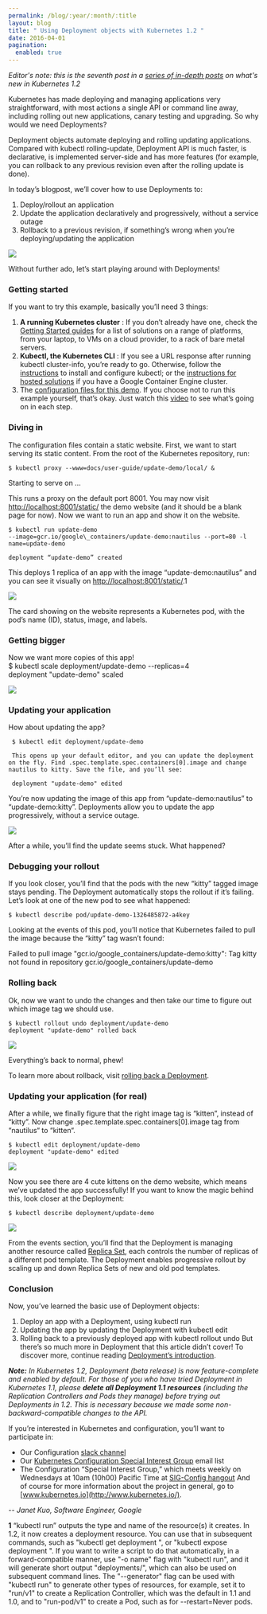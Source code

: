 ```yaml
---
permalink: /blog/:year/:month/:title
layout: blog
title: " Using Deployment objects with Kubernetes 1.2 "
date: 2016-04-01
pagination:
  enabled: true
---
```

_Editor's note: this is the seventh post in a [series of in-depth posts](http://blog.kubernetes.io/2016/03/five-days-of-kubernetes-12.html) on what's new in Kubernetes 1.2_  

Kubernetes has made deploying and managing applications very straightforward, with most actions a single API or command line away, including rolling out new applications, canary testing and upgrading. So why would we need Deployments?  

Deployment objects automate deploying and rolling updating applications. Compared with kubectl rolling-update, Deployment API is much faster, is declarative, is implemented server-side and has more features (for example, you can rollback to any previous revision even after the rolling update is done).  

 In today’s blogpost, we’ll cover how to use Deployments to:  

1. Deploy/rollout an application
2. Update the application declaratively and progressively, without a service outage
3. Rollback to a previous revision, if something’s wrong when you’re deploying/updating the application

[![](https://4.bp.blogspot.com/-M9Xc21XYtLA/Vv7ImzURFxI/AAAAAAAACg0/jlHU3nJ-qYwC74DMiD-joaDPqQfebj3-g/s640/image03.gif)](https://4.bp.blogspot.com/-M9Xc21XYtLA/Vv7ImzURFxI/AAAAAAAACg0/jlHU3nJ-qYwC74DMiD-joaDPqQfebj3-g/s1600/image03.gif)

Without further ado, let’s start playing around with Deployments!  


### Getting started
If you want to try this example, basically you’ll need 3 things:  

1. **A running Kubernetes cluster** : If you don’t already have one, check the [Getting Started guides](http://kubernetes.io/docs/getting-started-guides/) for a list of solutions on a range of platforms, from your laptop, to VMs on a cloud provider, to a rack of bare metal servers.
2. **Kubectl, the Kubernetes CLI** : If you see a URL response after running kubectl cluster-info, you’re ready to go. Otherwise, follow the [instructions](http://kubernetes.io/docs/user-guide/prereqs/) to install and configure kubectl; or the [instructions for hosted solutions](https://cloud.google.com/container-engine/docs/before-you-begin) if you have a Google Container Engine cluster.
3. The [configuration files for this demo](https://github.com/kubernetes/kubernetes.github.io/tree/master/docs/user-guide/update-demo).
If you choose not to run this example yourself, that’s okay. Just watch this [video](https://youtu.be/eigalYy0v4w) to see what’s going on in each step.  


### Diving in
The configuration files contain a static website. First, we want to start serving its static content. From the root of the Kubernetes repository, run:  
```  
$ kubectl proxy --www=docs/user-guide/update-demo/local/ &  
```
Starting to serve on …  

This runs a proxy on the default port 8001. You may now visit [http://localhost:8001/static/](http://localhost:8001/static/) the demo website (and it should be a blank page for now). Now we want to run an app and show it on the website.  
```  
$ kubectl run update-demo   
--image=gcr.io/google\_containers/update-demo:nautilus --port=80 -l name=update-demo  

deployment “update-demo” created  
```  
This deploys 1 replica of an app with the image “update-demo:nautilus” and you can see it visually on [http://localhost:8001/static/](http://localhost:8001/static/).1  



[![](https://3.bp.blogspot.com/-EYXhcEK1upw/Vv7JL4rOAtI/AAAAAAAACg4/uy9oKePGjA82xPHhX6ak2_NiHPZ3FU8gw/s640/deployment-API-5.png)](https://3.bp.blogspot.com/-EYXhcEK1upw/Vv7JL4rOAtI/AAAAAAAACg4/uy9oKePGjA82xPHhX6ak2_NiHPZ3FU8gw/s1600/deployment-API-5.png)

The card showing on the website represents a Kubernetes pod, with the pod’s name (ID), status, image, and labels.   


### Getting bigger
Now we want more copies of this app!  
$ kubectl scale deployment/update-demo --replicas=4   
deployment "update-demo" scaled  



[![](https://1.bp.blogspot.com/-6YXQqogAGcY/Vv7JnU7g_FI/AAAAAAAAChE/00pqgQvUXkcgjPzi7NfDnSSRJeBUHFaGQ/s640/deployment-API-2.png)](https://1.bp.blogspot.com/-6YXQqogAGcY/Vv7JnU7g_FI/AAAAAAAAChE/00pqgQvUXkcgjPzi7NfDnSSRJeBUHFaGQ/s1600/deployment-API-2.png)

### Updating your application
How about updating the app?  
```  
 $ kubectl edit deployment/update-demo  

 This opens up your default editor, and you can update the deployment on the fly. Find .spec.template.spec.containers[0].image and change nautilus to kitty. Save the file, and you’ll see:  

 deployment "update-demo" edited   
```  
You’re now updating the image of this app from “update-demo:nautilus” to “update-demo:kitty”.  Deployments allow you to update the app progressively, without a service outage.   


[![](https://2.bp.blogspot.com/-x4FmFXdzw30/Vv7KAAQ21wI/AAAAAAAAChM/QWv8Y03lIsU4JBqjE3XFQU2EtzZgogylA/s640/deployment-API-3.png)](https://2.bp.blogspot.com/-x4FmFXdzw30/Vv7KAAQ21wI/AAAAAAAAChM/QWv8Y03lIsU4JBqjE3XFQU2EtzZgogylA/s1600/deployment-API-3.png)

After a while, you’ll find the update seems stuck. What happened?  

### Debugging your rollout
If you look closer, you’ll find that the pods with the new “kitty” tagged image stays pending. The Deployment automatically stops the rollout if it’s failing. Let’s look at one of the new pod to see what happened:  
```  
$ kubectl describe pod/update-demo-1326485872-a4key  
```  
 Looking at the events of this pod, you’ll notice that Kubernetes failed to pull the image because the “kitty” tag wasn’t found:  

Failed to pull image "gcr.io/google\_containers/update-demo:kitty": Tag kitty not found in repository gcr.io/google\_containers/update-demo  

### Rolling back
Ok, now we want to undo the changes and then take our time to figure out which image tag we should use.  
```  
$ kubectl rollout undo deployment/update-demo   
deployment "update-demo" rolled back  
```  


[![](https://1.bp.blogspot.com/-6YXQqogAGcY/Vv7JnU7g_FI/AAAAAAAAChE/00pqgQvUXkcgjPzi7NfDnSSRJeBUHFaGQ/s640/deployment-API-2.png)](https://1.bp.blogspot.com/-6YXQqogAGcY/Vv7JnU7g_FI/AAAAAAAAChE/00pqgQvUXkcgjPzi7NfDnSSRJeBUHFaGQ/s1600/deployment-API-2.png)

Everything’s back to normal, phew!  

To learn more about rollback, visit [rolling back a Deployment](http://kubernetes.io/docs/user-guide/deployments/#rolling-back-a-deployment).   

### Updating your application (for real)
After a while, we finally figure that the right image tag is “kitten”, instead of “kitty”. Now change .spec.template.spec.containers[0].image tag from “nautilus“ to “kitten“.  
```  
$ kubectl edit deployment/update-demo  
deployment "update-demo" edited  
```  


[![](https://4.bp.blogspot.com/-u7qPUSQOMLE/Vv7JndUqKaI/AAAAAAAAChA/jHoysiDbnNQU2prPJn19ZFOtLiatzPsMg/s640/deployment-API-1.png)](https://4.bp.blogspot.com/-u7qPUSQOMLE/Vv7JndUqKaI/AAAAAAAAChA/jHoysiDbnNQU2prPJn19ZFOtLiatzPsMg/s1600/deployment-API-1.png)

Now you see there are 4 cute kittens on the demo website, which means we’ve updated the app successfully! If you want to know the magic behind this, look closer at the Deployment:  
```  
$ kubectl describe deployment/update-demo  
```  


[![](https://1.bp.blogspot.com/-3U1OTNqdz1s/Vv7Kfw4uGYI/AAAAAAAAChU/CgF6Mv5J6b8_lANXkpEIFytRGo9x0Bn_A/s640/deployment-API-6.png)](https://1.bp.blogspot.com/-3U1OTNqdz1s/Vv7Kfw4uGYI/AAAAAAAAChU/CgF6Mv5J6b8_lANXkpEIFytRGo9x0Bn_A/s1600/deployment-API-6.png)

From the events section, you’ll find that the Deployment is managing another resource called [Replica Set](http://kubernetes.io/docs/user-guide/replicasets/), each controls the number of replicas of a different pod template. The Deployment enables progressive rollout by scaling up and down Replica Sets of new and old pod templates.   

### Conclusion
Now, you’ve learned the basic use of Deployment objects:  

1. Deploy an app with a Deployment, using kubectl run
2. Updating the app by updating the Deployment with kubectl edit
3. Rolling back to a previously deployed app with kubectl rollout undo
But there’s so much more in Deployment that this article didn’t cover! To discover more, continue reading [Deployment’s introduction](http://kubernetes.io/docs/user-guide/deployments/).  

**_Note:_**  _In Kubernetes 1.2, Deployment (beta release) is now feature-complete and enabled by default. For those of you who have tried Deployment in Kubernetes 1.1, please **delete all Deployment 1.1 resources** (including the Replication Controllers and Pods they manage) before trying out Deployments in 1.2. This is necessary because we made some non-backward-compatible changes to the API._  

 If you’re interested in Kubernetes and configuration, you’ll want to participate in:  

- Our Configuration [slack channel](https://kubernetes.slack.com/messages/sig-configuration/)
- Our [Kubernetes Configuration Special Interest Group](https://groups.google.com/forum/#!forum/kubernetes-sig-config) email list
- The Configuration “Special Interest Group,” which meets weekly on Wednesdays at 10am (10h00) Pacific Time at [SIG-Config hangout](https://hangouts.google.com/hangouts/_/google.com/kube-sig-config)
And of course for more information about the project in general, go to [www.kubernetes.io](http://www.kubernetes.io/).  

 -- _Janet Kuo, Software Engineer, Google_  


**1** “kubectl run” outputs the type and name of the resource(s) it creates. In 1.2, it now creates a deployment resource. You can use that in subsequent commands, such as "kubectl get deployment ", or "kubectl expose deployment ". If you want to write a script to do that automatically, in a forward-compatible manner, use "-o name" flag with "kubectl run", and it will generate short output "deployments/", which can also be used on subsequent command lines. The "--generator" flag can be used with "kubectl run" to generate other types of resources, for example, set it to "run/v1" to create a Replication Controller, which was the default in 1.1 and 1.0, and to "run-pod/v1" to create a Pod, such as for --restart=Never pods.
